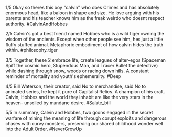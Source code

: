 1/5 Okay so theres this boy "calvin" who does Crimes and has absolutely enormous head, like a baloon in shape and size. He love arguing with his parents and his teacher knows him as the freak weirdo who doesnt respect authority. #CalvinAndHobbes

2/5 Calvin's got a best friend named Hobbes who is a wild tiger owning the wisdom of the ancients. Except when other people see him, hes just a little fluffy stuffed animal. Metaphoric embodiment of how calvin hides the truth within. #philosophy_tiger

3/5 Together, these 2 embrace life, create leagues of alter-egos (Spaceman Spiff the cosmic hero, Stupendous Man, and Tracer Bullet the detective) while dashing through snow, woods or racing down hills. A constant reminder of mortality and youth's ephemerality. #Deep

4/5 Bill Waterson, their creator, said No to merchandise, said No to animated series, he kept it pure of Capitalist Relics. A champion of his craft. Calvin, Hobbes and the world they inhabit are like the very stars in the heaven- unsoiled by mundane desire. #Salute_bill

5/5 In summary, Calvin and Hobbes, two goons engaged in the secret warfare of mining the meaning of life through corupt exploits and dangerous chases with curvy monsters, preserving our shared childhood wonder well into the Adult Order. #NeverGrowUp